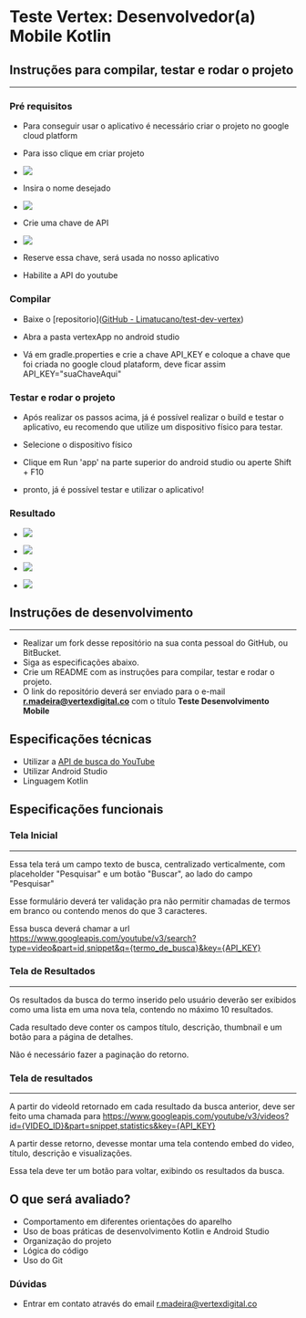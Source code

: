 # Teste Vertex: Desenvolvedor(a) Mobile Kotlin

## Instruções para compilar, testar e rodar o projeto

---

### Pré requisitos

- Para conseguir usar o aplicativo é necessário criar o projeto no google cloud platform

- Para isso clique em criar projeto

- ![](https://lh6.googleusercontent.com/uCx1fuvpyF94R5KTUICBCrOwbPZPgiF8KiuAwTiW-dLazc9dOQojBdCZLGfjVvrMxas2QtvUXIeTfpacAOPDY1KDT3uDkE16vjCO-sdI0hEu2UIoY0wqftoWXHB8HyYWUznAeohX)

- Insira o nome desejado

- ![](https://lh6.googleusercontent.com/ZULviUZtP7au69El_bqjfv3l2spSr5PYJd6CSz8fcx4SMxx0BXYzRZ3hdGifQ4zAnk9APRz0QSZGDxwU6srhJnpS0U4NYFpc6Xb30JA5CVDYcVuWKUDhLRNxysFxeXOBWEQP14_0)

- Crie uma chave de API

- ![](https://lh5.googleusercontent.com/7-lf1jjWVV986fFZEUSvbaWib71LzvtJKfXH1QCEUsXpwjtu3IvJENXjrDtSqb_BooBgqRQgflkIHGp7UtpnYYuAKEqr96t8qT06dpBeZzdfCbwTzibjRWXkX3dDFqUGIW3Kwyn0)

- Reserve essa chave, será usada no nosso aplicativo

- Habilite a API do youtube

### Compilar

- Baixe o [repositorio]([GitHub - Limatucano/test-dev-vertex](https://github.com/Limatucano/test-dev-vertex))

- Abra a pasta vertexApp no android studio

- Vá em gradle.properties e crie a chave API_KEY e coloque a chave que foi criada no google cloud plataform, deve ficar assim API_KEY="suaChaveAqui"

### Testar e rodar o projeto

- Após realizar os passos acima, já é possível realizar o build e testar o aplicativo, eu recomendo que utilize um dispositivo físico para testar.

- Selecione o dispositivo físico 

- Clique em Run 'app' na parte superior do android studio ou aperte Shift + F10

- pronto, já é possível testar e utilizar o aplicativo!

### Resultado

- **![](https://lh6.googleusercontent.com/rX0HxI1MYW23-y5VknRAnur77yb59odd0kSS__euCP7BtU_-iQeWzUSTkKk4wLHwNC9DUUvJoQ5dir8lzdirqfy1aQWyPh7D778UQxY39-rokUwvyr96FDyWg8-LDo2u7sIbqGeL)**

- **![](https://lh6.googleusercontent.com/qtA7GjqZCRvTaM866g-UUtK2GDrbUWgzxXhoN1v97EEcMPs5Cjed5Zsc_IpT-xUjBA1pXDtlRFsSLXkatfTEn1J3lOuMTxXTeq7QQQLEzvyAZNjtiVzLNT23QlhhaeGV-XOOzlIB)**

- **![](https://lh3.googleusercontent.com/A6TRqNo1jGXFopQHrQMBQKUOgGbO3PFz9xM7JMBJyLHS9Lj8pgW73pGNZEVTh1qLPaYatbBSA0RgOe9JYyyDogEYlQcWxYaTug2TKxGmis05X0GGdDVtQb-nT_07BW1yV23k5h4o)**

- **![](https://lh5.googleusercontent.com/nONBaW_Vn8dI4cYv07bhZv5vZPP0xSnMH20ovfUVqfvcQk0O4rwUkOub72WbEZpZk_shT6MQFH9l4eqxdGPyI-opKf9441N_FgaYcPniOfO5h1o5Sw3c_zbIzPf5HX9rjZRxEuJ7)**

## Instruções de desenvolvimento

---

* Realizar um fork desse repositório na sua conta pessoal do GitHub, ou BitBucket.
* Siga as especificações abaixo.
* Crie um README com as instruções para compilar, testar e rodar o projeto.
* O link do repositório deverá ser enviado para o e-mail **r.madeira@vertexdigital.co** com o título **Teste Desenvolvimento Mobile**

## Especificações técnicas

* Utilizar a [API de busca do YouTube](https://developers.google.com/youtube/v3/docs/)
* Utilizar Android Studio
* Linguagem Kotlin

## Especificações funcionais

### **Tela Inicial**

---

Essa tela terá um campo texto de busca, centralizado verticalmente, com placeholder "Pesquisar" e um botão "Buscar", ao lado do campo "Pesquisar"

Esse formulário deverá ter validação pra não permitir chamadas de termos em branco ou contendo menos do que 3 caracteres.

Essa busca deverá chamar a url https://www.googleapis.com/youtube/v3/search?type=video&part=id,snippet&q={termo_de_busca}&key={API_KEY}

### **Tela de Resultados**

---

Os resultados da busca do termo inserido pelo usuário deverão ser exibidos como uma lista em uma nova tela, contendo no máximo 10 resultados.

Cada resultado deve conter os campos título, descrição, thumbnail e um botão para a página de detalhes.

Não é necessário fazer a paginação do retorno.

### **Tela de resultados**

---

A partir do videoId retornado em cada resultado da busca anterior, deve ser feito uma chamada para https://www.googleapis.com/youtube/v3/videos?id={VIDEO_ID}&part=snippet,statistics&key={API_KEY}

A partir desse retorno, devesse montar uma tela contendo embed do video, título, descrição e visualizações.

Essa tela deve ter um botão para voltar, exibindo os resultados da busca.

## O que será avaliado?

* Comportamento em diferentes orientações do aparelho
* Uso de boas práticas de desenvolvimento Kotlin e Android Studio
* Organização do projeto
* Lógica do código
* Uso do Git

### Dúvidas

* Entrar em contato através do email r.madeira@vertexdigital.co
